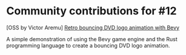 # Community contributions for #12

[OSS by Victor Aremu] [Retro bouncing DVD logo animation with Bevy](https://github.com/ahkohd/bevy-rust-bouncing-dvd-logo)

A simple demonstration of using the Bevy game engine and the Rust programming language to create a bouncing DVD logo animation.

